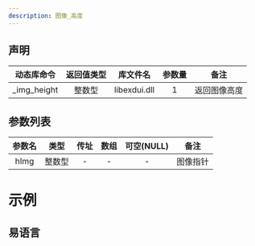 ```yaml
---
description: 图像_高度
---
```



## 声明

|动态库命令| 返回值类型|库文件名|参数量| 备注|
|:--:|:--:|:--:|:--:|:--:|
| _img_height |  整数型 |  libexdui.dll | 1 | 返回图像高度 |

## 参数列表

| 参数名 |  类型  | 传址 | 数组 | 可空(NULL) |   备注   |
| :----: | :----: | :--: | :--: | :--------: | :------: |
|  hImg  | 整数型 |  -   |  -   |     -      | 图像指针 |


# 示例

## 易语言


